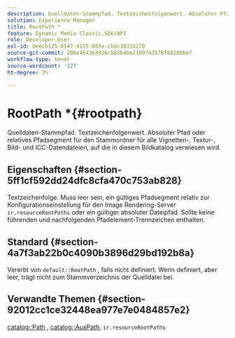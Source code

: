 ```yaml
---
description: Quelldaten-Stammpfad. Textzeichenfolgenwert. Absoluter Pfad oder relatives Pfadsegment für den Stammordner für alle Vignetten-, Textur-, Bild- und ICC-Datendateien, auf die in diesem Bildkatalog verwiesen wird.
solution: Experience Manager
title: RootPath *
feature: Dynamic Media Classic,SDK/API
role: Developer,User
exl-id: 0eecb125-8147-4115-883a-cb6c38333270
source-git-commit: 206e4643e3926cb85b4be2189743578f88180be7
workflow-type: tm+mt
source-wordcount: '127'
ht-degree: 3%

---
```


# RootPath *{#rootpath}

Quelldaten-Stammpfad. Textzeichenfolgenwert. Absoluter Pfad oder relatives Pfadsegment für den Stammordner für alle Vignetten-, Textur-, Bild- und ICC-Datendateien, auf die in diesem Bildkatalog verwiesen wird.

## Eigenschaften {#section-5ff1cf592dd24dfc8cfa470c753ab828}

Textzeichenfolge. Muss leer sein, ein gültiges Pfadsegment relativ zur Konfigurationseinstellung für den Image Rendering-Server `ir.resourceRootPaths` oder ein gültiger absoluter Dateipfad. Sollte keine führenden und nachfolgenden Pfadelement-Trennzeichen enthalten.

## Standard {#section-4a7f3ab22b0c4090b3896d29bd192b8a}

Vererbt von `default::RootPath` , falls nicht definiert. Wenn definiert, aber leer, trägt nicht zum Stammverzeichnis der Quelldatei bei.

## Verwandte Themen {#section-92012cc1ce32448ea977e7e0484857e2}

[catalog::Path](../../../../../ir-api/material-cat/image-rendering-api-ref/c-ir-material-catalog/c-ir-material-data-reference/r-ir-path.md#reference-59ebb624250a4965ad1737578a2ab590) ,  [catalog::AuxPath](../../../../../ir-api/material-cat/image-rendering-api-ref/c-ir-material-catalog/c-ir-material-data-reference/r-ir-auxpath.md#reference-943ad5ee3c3b4b06bbcbb005db0dc969),  `ir.resourceRootPaths`
